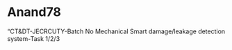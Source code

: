 # Anand78
“CT&amp;DT-JECRCUTY-Batch No Mechanical      Smart damage/leakage detection system-Task 1/2/3
